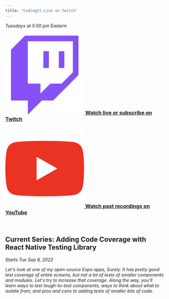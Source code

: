 ```yaml
---
title: "CodingIt.Live on Twitch"
---
```


<i>Tuesdays at 5:00 pm Eastern</i>

<h3>
  <a href="https://twitch.tv/codingitwrong/">
    <img src="/img/logos/twitch.png" alt="Twitch logo" class="stream-logo" />
    Watch live or subscribe on Twitch
  </a>
</h3>

<h3>
  <a href="https://www.youtube.com/playlist?list=PLXXnezSEtvNNP4thY98rOMpjw35Fz0W1c">
    <img src="/img/logos/youtube.png" alt="YouTube logo" class="stream-logo" />
    Watch past recordings on YouTube
  </a>
</h3>

<br />

<h2>Current Series: Adding Code Coverage with React Native Testing Library</h2>

<i>Starts Tue Sep 6, 2022<i>

<p>Let's look at one of my open-source Expo apps, Surely. It has pretty good test coverage of entire screens, but not a lot of tests of smaller components and modules. Let's try to increase that coverage. Along the way, you'll learn ways to test tough-to-test components, ways to think about what to isolate from, and pros and cons to adding tests of smaller bits of code.</p>
